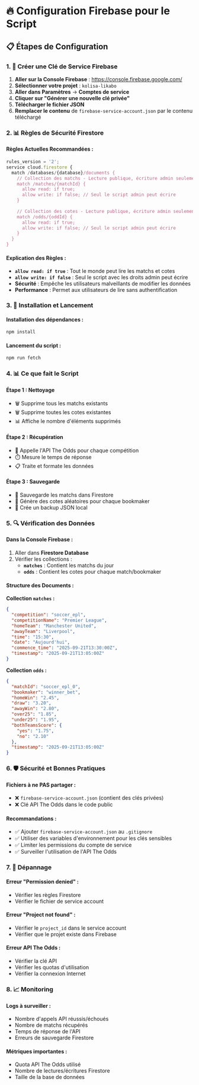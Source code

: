# 🔥 Configuration Firebase pour le Script

## 📋 Étapes de Configuration

### 1. 🔑 Créer une Clé de Service Firebase

1. **Aller sur la Console Firebase** : https://console.firebase.google.com/
2. **Sélectionner votre projet** : `kolisa-likabo`
3. **Aller dans Paramètres** → **Comptes de service**
4. **Cliquer sur "Générer une nouvelle clé privée"**
5. **Télécharger le fichier JSON**
6. **Remplacer le contenu** de `firebase-service-account.json` par le contenu téléchargé

### 2. 📊 Règles de Sécurité Firestore

#### **Règles Actuelles Recommandées :**

```javascript
rules_version = '2';
service cloud.firestore {
  match /databases/{database}/documents {
    // Collection des matchs - Lecture publique, écriture admin seulement
    match /matches/{matchId} {
      allow read: if true;
      allow write: if false; // Seul le script admin peut écrire
    }
    
    // Collection des cotes - Lecture publique, écriture admin seulement  
    match /odds/{oddId} {
      allow read: if true;
      allow write: if false; // Seul le script admin peut écrire
    }
  }
}
```

#### **Explication des Règles :**

- **`allow read: if true`** : Tout le monde peut lire les matchs et cotes
- **`allow write: if false`** : Seul le script avec les droits admin peut écrire
- **Sécurité** : Empêche les utilisateurs malveillants de modifier les données
- **Performance** : Permet aux utilisateurs de lire sans authentification

### 3. 🚀 Installation et Lancement

#### **Installation des dépendances :**
```bash
npm install
```

#### **Lancement du script :**
```bash
npm run fetch
```

### 4. 📊 Ce que fait le Script

#### **Étape 1 : Nettoyage**
- 🗑️ Supprime tous les matchs existants
- 🗑️ Supprime toutes les cotes existantes
- 📊 Affiche le nombre d'éléments supprimés

#### **Étape 2 : Récupération**
- 📡 Appelle l'API The Odds pour chaque compétition
- ⏱️ Mesure le temps de réponse
- 📋 Traite et formate les données

#### **Étape 3 : Sauvegarde**
- 💾 Sauvegarde les matchs dans Firestore
- 🎲 Génère des cotes aléatoires pour chaque bookmaker
- 📄 Crée un backup JSON local

### 5. 🔍 Vérification des Données

#### **Dans la Console Firebase :**
1. Aller dans **Firestore Database**
2. Vérifier les collections :
   - **`matches`** : Contient les matchs du jour
   - **`odds`** : Contient les cotes pour chaque match/bookmaker

#### **Structure des Documents :**

**Collection `matches` :**
```json
{
  "competition": "soccer_epl",
  "competitionName": "Premier League",
  "homeTeam": "Manchester United",
  "awayTeam": "Liverpool", 
  "time": "15:30",
  "date": "Aujourd'hui",
  "commence_time": "2025-09-21T13:30:00Z",
  "timestamp": "2025-09-21T13:05:00Z"
}
```

**Collection `odds` :**
```json
{
  "matchId": "soccer_epl_0",
  "bookmaker": "winner_bet",
  "homeWin": "2.45",
  "draw": "3.20",
  "awayWin": "2.80",
  "over25": "1.85",
  "under25": "1.95",
  "bothTeamsScore": {
    "yes": "1.75",
    "no": "2.10"
  },
  "timestamp": "2025-09-21T13:05:00Z"
}
```

### 6. 🛡️ Sécurité et Bonnes Pratiques

#### **Fichiers à ne PAS partager :**
- ❌ `firebase-service-account.json` (contient des clés privées)
- ❌ Clé API The Odds dans le code public

#### **Recommandations :**
- ✅ Ajouter `firebase-service-account.json` au `.gitignore`
- ✅ Utiliser des variables d'environnement pour les clés sensibles
- ✅ Limiter les permissions du compte de service
- ✅ Surveiller l'utilisation de l'API The Odds

### 7. 🔧 Dépannage

#### **Erreur "Permission denied" :**
- Vérifier les règles Firestore
- Vérifier le fichier de service account

#### **Erreur "Project not found" :**
- Vérifier le `project_id` dans le service account
- Vérifier que le projet existe dans Firebase

#### **Erreur API The Odds :**
- Vérifier la clé API
- Vérifier les quotas d'utilisation
- Vérifier la connexion Internet

### 8. 📈 Monitoring

#### **Logs à surveiller :**
- Nombre d'appels API réussis/échoués
- Nombre de matchs récupérés
- Temps de réponse de l'API
- Erreurs de sauvegarde Firestore

#### **Métriques importantes :**
- Quota API The Odds utilisé
- Nombre de lectures/écritures Firestore
- Taille de la base de données
